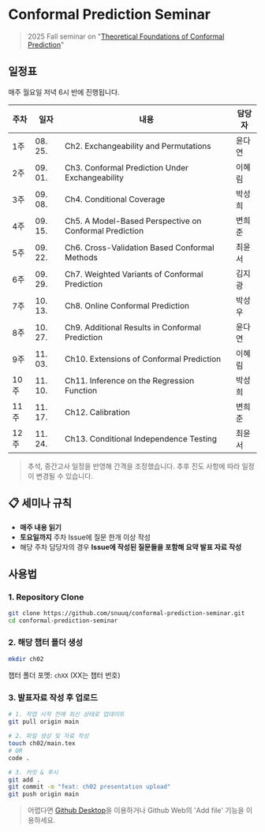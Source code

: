 # Conformal Prediction Seminar
> 2025 Fall seminar on "[Theoretical Foundations of Conformal Prediction](https://arxiv.org/abs/2411.11824)"

## 일정표

매주 월요일 저녁 6시 반에 진행됩니다.

| 주차  | 일자       | 내용                                                     | 담당자 |
| --- | -------- | ------------------------------------------------------ | --- |
| 1주  | 08. 25. | Ch2. Exchangeability and Permutations                  | 윤다연 |
| 2주  | 09. 01.   | Ch3. Conformal Prediction Under Exchangeability        | 이혜림 |
| 3주  | 09. 08.   | Ch4. Conditional Coverage                              | 박성희 |
| 4주  | 09. 15.   | Ch5. A Model-Based Perspective on Conformal Prediction | 변희준 |
| 5주  | 09. 22.   | Ch6. Cross-Validation Based Conformal Methods          | 최윤서 |
| 6주  | 09. 29.   | Ch7. Weighted Variants of Conformal Prediction         | 김지광 |
| 7주  | 10. 13.   | Ch8. Online Conformal Prediction                       | 박성우 |
| 8주  | 10. 27.   | Ch9. Additional Results in Conformal Prediction        | 윤다연 |
| 9주  | 11. 03.   | Ch10. Extensions of Conformal Prediction               | 이혜림 |
| 10주 | 11. 10.   | Ch11. Inference on the Regression Function             | 박성희 |
| 11주 | 11. 17.   | Ch12. Calibration                                      | 변희준 |
| 12주 | 11. 24.   | Ch13. Conditional Independence Testing                 | 최윤서 |

> 추석, 중간고사 일정을 반영해 간격을 조정했습니다. 추후 진도 사항에 따라 일정이 변경될 수 있습니다.

## 📋 세미나 규칙

- **매주 내용 읽기**
- **토요일까지** 주차 Issue에 질문 한개 이상 작성
- 해당 주차 담당자의 경우 **Issue에 작성된 질문들을 포함해 요약 발표 자료 작성**

## 사용법

### 1. Repository Clone

```bash
git clone https://github.com/snuuq/conformal-prediction-seminar.git
cd conformal-prediction-seminar
```

### 2. 해당 챕터 폴더 생성

```bash
mkdir ch02
```

챕터 폴더 포멧: `chXX` (XX는 챕터 번호)

### 3. 발표자료 작성 후 업로드

```bash
# 1. 작업 시작 전에 최신 상태로 업데이트
git pull origin main

# 2. 파일 생성 및 자료 작성
touch ch02/main.tex
# OR
code .

# 3. 커밋 & 푸시
git add .
git commit -m "feat: ch02 presentation upload"
git push origin main
```

> 어렵다면 [Github Desktop](https://github.com/apps/desktop?locale=ko-KR)을 이용하거나 Github Web의 'Add file' 기능을 이용하세요.

